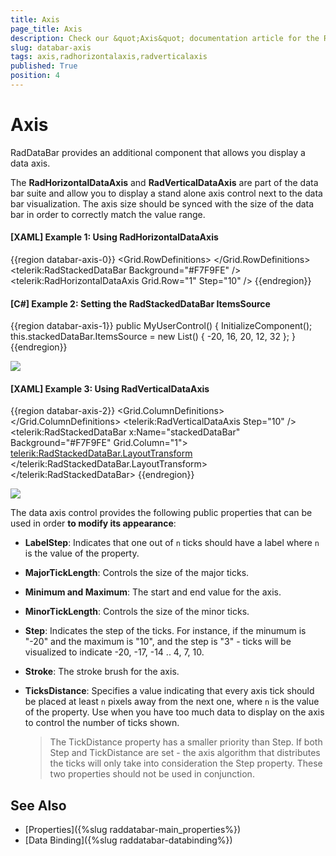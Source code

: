 ```yaml
---
title: Axis
page_title: Axis
description: Check our &quot;Axis&quot; documentation article for the RadDataBar {{ site.framework_name }} control.
slug: databar-axis
tags: axis,radhorizontalaxis,radverticalaxis
published: True
position: 4
---
```


# Axis

RadDataBar provides an additional component that allows you display a data axis.

The __RadHorizontalDataAxis__ and __RadVerticalDataAxis__ are part of the data bar suite and allow you to display a stand alone axis control next to the data bar visualization. The axis size should be synced with the size of the data bar in order to correctly match the value range.

#### __[XAML] Example 1: Using RadHorizontalDataAxis__
{{region databar-axis-0}}
	<Grid Width="300" Height="50">
		<Grid.RowDefinitions>
			<RowDefinition />
			<RowDefinition Height="Auto"/>
		</Grid.RowDefinitions>
		<telerik:RadStackedDataBar Background="#F7F9FE" />
		<telerik:RadHorizontalDataAxis Grid.Row="1" Step="10" />
	</Grid>
{{endregion}}

#### __[C#] Example 2: Setting the RadStackedDataBar ItemsSource__
{{region databar-axis-1}}
	public MyUserControl()
	{
		InitializeComponent();
		this.stackedDataBar.ItemsSource = new List<double>() { -20, 16, 20, 12, 32 };
	}
{{endregion}}

![](images/databar-axis-0.png)


#### __[XAML] Example 3: Using RadVerticalDataAxis__
{{region databar-axis-2}}
	<Grid Width="50" Height="300">
        <Grid.ColumnDefinitions>
            <ColumnDefinition Width="Auto"/>
            <ColumnDefinition />
        </Grid.ColumnDefinitions>
        <telerik:RadVerticalDataAxis Step="10" />
        <telerik:RadStackedDataBar x:Name="stackedDataBar" Background="#F7F9FE" Grid.Column="1">
            <telerik:RadStackedDataBar.LayoutTransform>
                <RotateTransform Angle="-90" />
            </telerik:RadStackedDataBar.LayoutTransform>
        </telerik:RadStackedDataBar>
    </Grid>
{{endregion}}

![](images/databar-axis-1.png)

The data axis control provides the following public properties that can be used in order __to modify its appearance__:

* __LabelStep__: Indicates that one out of `n` ticks should have a label where `n` is the value of the property.

* __MajorTickLength__: Controls the size of the major ticks.

* __Minimum and Maximum__: The start and end value for the axis.

* __MinorTickLength__: Controls the size of the minor ticks.

* __Step__: Indicates the step of the ticks. For instance, if the minumum is "-20" and the maximum is "10", and the step is "3" - ticks will be visualized to indicate -20, -17, -14 .. 4, 7, 10.

* __Stroke__: The stroke brush for the axis.

* __TicksDistance__: Specifies a value indicating that every axis tick should be placed at least `n` pixels away from the next one, where `n` is the value of the property. Use when you have too much data to display on the axis to control the number of ticks shown. 

	> The TickDistance property has a smaller priority than Step. If both Step and TickDistance are set - the axis algorithm that distributes the ticks will only take into consideration the Step property. These two properties should not be used in conjunction.

## See Also  
* [Properties]({%slug raddatabar-main_properties%})
* [Data Binding]({%slug raddatabar-databinding%})

